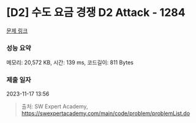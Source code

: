 # [D2] 수도 요금 경쟁 D2 Attack - 1284 

[문제 링크](https://swexpertacademy.com/main/code/problem/problemDetail.do?contestProbId=AV189xUaI8UCFAZN) 

### 성능 요약

메모리: 20,572 KB, 시간: 139 ms, 코드길이: 811 Bytes

### 제출 일자

2023-11-17 13:56



> 출처: SW Expert Academy, https://swexpertacademy.com/main/code/problem/problemList.do